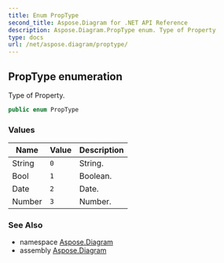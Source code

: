 ```yaml
---
title: Enum PropType
second_title: Aspose.Diagram for .NET API Reference
description: Aspose.Diagram.PropType enum. Type of Property
type: docs
url: /net/aspose.diagram/proptype/
---
```

## PropType enumeration

Type of Property.

```csharp
public enum PropType
```

### Values

| Name | Value | Description |
| --- | --- | --- |
| String | `0` | String. |
| Bool | `1` | Boolean. |
| Date | `2` | Date. |
| Number | `3` | Number. |

### See Also

* namespace [Aspose.Diagram](../../aspose.diagram/)
* assembly [Aspose.Diagram](../../)


